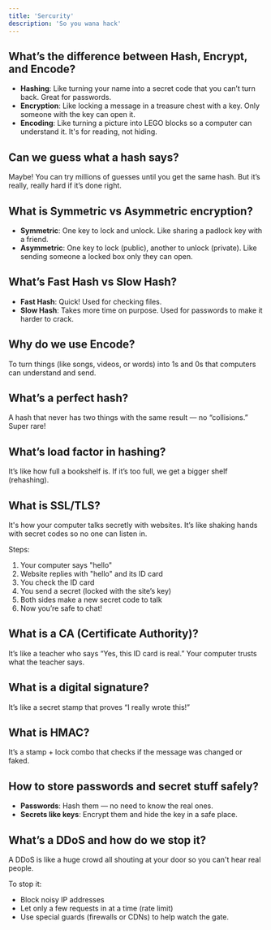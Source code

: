```yaml
---
title: 'Sercurity'
description: 'So you wana hack'
---
```


## What’s the difference between Hash, Encrypt, and Encode?

- **Hashing**: Like turning your name into a secret code that you can’t turn back. Great for passwords.
- **Encryption**: Like locking a message in a treasure chest with a key. Only someone with the key can open it.
- **Encoding**: Like turning a picture into LEGO blocks so a computer can understand it. It's for reading, not hiding.

## Can we guess what a hash says?

Maybe! You can try millions of guesses until you get the same hash. But it’s really, really hard if it’s done right.

## What is Symmetric vs Asymmetric encryption?

- **Symmetric**: One key to lock and unlock. Like sharing a padlock key with a friend.
- **Asymmetric**: One key to lock (public), another to unlock (private). Like sending someone a locked box only they can open.

## What’s Fast Hash vs Slow Hash?

- **Fast Hash**: Quick! Used for checking files.
- **Slow Hash**: Takes more time on purpose. Used for passwords to make it harder to crack.

## Why do we use Encode?

To turn things (like songs, videos, or words) into 1s and 0s that computers can understand and send.

## What’s a perfect hash?

A hash that never has two things with the same result — no “collisions.” Super rare!

## What’s load factor in hashing?

It’s like how full a bookshelf is. If it’s too full, we get a bigger shelf (rehashing).

## What is SSL/TLS?

It's how your computer talks secretly with websites. It’s like shaking hands with secret codes so no one can listen in.

Steps:

1. Your computer says "hello"
2. Website replies with "hello" and its ID card
3. You check the ID card
4. You send a secret (locked with the site’s key)
5. Both sides make a new secret code to talk
6. Now you’re safe to chat!

## What is a CA (Certificate Authority)?

It’s like a teacher who says “Yes, this ID card is real.” Your computer trusts what the teacher says.

## What is a digital signature?

It’s like a secret stamp that proves “I really wrote this!”

## What is HMAC?

It’s a stamp + lock combo that checks if the message was changed or faked.

## How to store passwords and secret stuff safely?

- **Passwords**: Hash them — no need to know the real ones.
- **Secrets like keys**: Encrypt them and hide the key in a safe place.

## What’s a DDoS and how do we stop it?

A DDoS is like a huge crowd all shouting at your door so you can't hear real people.

To stop it:

- Block noisy IP addresses
- Let only a few requests in at a time (rate limit)
- Use special guards (firewalls or CDNs) to help watch the gate.
